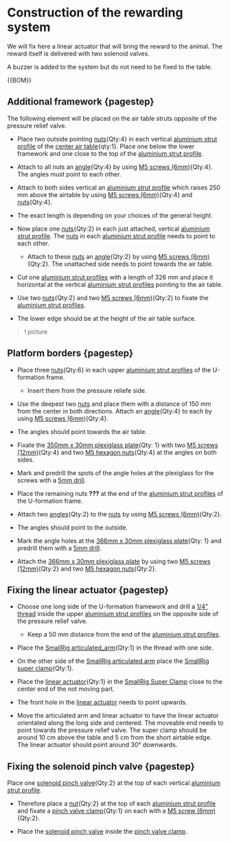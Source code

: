 # Construction of the rewarding system

We will fix here a linear actuator that will bring the reward to the animal. The reward itself is delivered with two solenoid valves.

A buzzer is added to the system but do not need to be fixed to the table.

{{BOM}}



## Additional framework {pagestep}

The following element will be placed on the air table struts opposite of the pressure relief valve.

- Place two outside pointing [nuts](connectors.yml#5mmNuts){Qty:4} in each vertical [aluminium strut profile](framework.yml#20x20Rod) of the [center air table](fromstep){qty:1}. Place one below the lower framework and one close to the top of the [aluminium strut profile](framework.yml#20x20Rod). 

- Attach to all nuts an [angle](connectors.yml#5mmNuts_angle){Qty:4} by using [M5 screws (6mm)](screws.yml#m5x6mm_screw){Qty:4}. The angles must point to each other.

- Attach to both sides vertical an [aluminium strut profile](framework.yml#20x20Rod) which raises 250 mm above the airtable by using [M5 screws (6mm)](screws.yml#m5x6mm_screw){Qty:4} and [nuts](connectors.yml#5mmNuts){Qty:4}. 

- The exact length is depending on your choices of the general height. 

- Now place one [nuts](connectors.yml#5mmNuts){Qty:2} in each just attached, vertical [aluminium strut profile](framework.yml#20x20Rod). The [nuts](connectors.yml#5mmNuts) in each [aluminium strut profile](framework.yml#20x20Rod) needs to point to each other. 

    - Attach to these [nuts](connectors.yml#5mmNuts) an [angle](connectors.yml#5mmNuts_angle){Qty:2} by using [M5 screws (6mm)](screws.yml#m5x6mm_screw){Qty:2}. The unattached side needs to point towards the air table. 

- Cut one [aluminium strut profiles](framework.yml#20x20Rod) with a length of 326 mm and place it horizontal at the vertical [aluminium strut profiles](framework.yml#20x20Rod) pointing to the air table.

 - Use two [nuts](connectors.yml#5mmNuts){Qty:2} and two [M5 screws (6mm)](screws.yml#m5x6mm_screw){Qty:2} to fixate the [aluminium strut profiles](framework.yml#20x20Rod).

- The lower edge  should be at the height of the  air table surface.


>! picture


## Platform borders {pagestep}

- Place three [nuts](connectors.yml#5mmNuts){Qty:6} in each upper [aluminium strut profiles](framework.yml#20x20Rod) of the U-formation frame. 
    - Insert them from the pressure reliefe side.

- Use the deepest two [nuts](connectors.yml#5mmNuts) and place them with a distance of 150 mm from the center in both directions. Attach an [angle](connectors.yml#5mmNuts_angle){Qty:4} to each by using [M5 screws (6mm)](screws.yml#m5x6mm_screw){Qty:4}. 

- The angles should point towards the air table.

- Fixate the [350mm x 30mm plexiglass plate](plexiglass.yml#350x30pg){Qty: 1} with two [M5 screws (12mm)](screws.yml#m5x12mm_screw){Qty:4} and two [M5 hexagon nuts](screws.yml#m5_hexagon_nuts){Qty:4} at the angles on both sides.
- Mark and predrill the spots of the angle holes at the plexiglass for the screws with a [5mm drill](tools.yml#5mmdrill).


- Place the remaining nuts **???** at the end of the [aluminium strut profiles](framework.yml#20x20Rod) of the U-formation frame.

- Attach two [angles](connectors.yml#5mmNuts_angle){Qty:2} to the [nuts](connectors.yml#5mmNuts) by using [M5 screws (6mm)](screws.yml#m5x6mm_screw){Qty:2}. 

- The angles should point to the outside.


- Mark the angle holes at the [366mm x 30mm plexiglass plate](plexiglass.yml#366x30pg){Qty: 1} and predrill them with a [5mm drill](tools.yml#5mmdrill).

- Attach the [366mm x 30mm plexiglass plate](plexiglass.yml#366x30pg) by using two [M5 screws (12mm)](screws.yml#m5x12mm_screw){Qty:2} and two [M5 hexagon nuts](screws.yml#m5_hexagon_nuts){Qty:2}.






## Fixing the linear actuator {pagestep}


- Choose one long side of the U-formation framework and drill a [1/4" thread](tools.yml#1_4_thread_drill) inside the upper [aluminium strut profiles](framework.yml#20x20Rod) on the opposite side of the pressure relief valve.
     - Keep a 50 mm distance from the end of the [aluminium strut profiles](framework.yml#20x20Rod).

- Place the [SmallRig articulated_arm](framework.yml#smallrig_articulated_arm){Qty:1} in the thread with one side. 
- On the other side of the [SmallRig articulated arm](framework.yml#smallrig_articulated_arm) place the [SmallRig super clamp](framework.yml#smallrig_super_clamp){Qty:1}. 

- Place the [linear actuator](electronic.yml#LinActuator50mm){Qty:1} in the [SmallRig Super Clamp](framework.yml#smallrig_super_clamp) close to the center end of the not moving part. 

- The front hole in the [linear actuator](electronic.yml#LinActuator50mm) needs to point upwards.


- Move the articulated arm and linear actuator to have the linear actuator orientated along the long side and centered. The moveable end needs to point towards the pressure relief valve. The super clamp should be around 10 cm above the table and 5 cm from the short airtable edge. The linear actuator should point around 30° downwards.



## Fixing the solenoid pinch valve {pagestep}

Place one [solenoid pinch valve](electronic.yml#pv){Qty:2} at the top of each vertical [aluminium strut profile](framework.yml#20x20Rod). 

- Therefore place a [nut](connectors.yml#5mmNuts){Qty:2} at the top of each [aluminium strut profile](framework.yml#20x20Rod) and fixate a  [pinch valve clamp](electronic.yml#pv_clamp){Qty:1} on each with a [M5 screw (6mm)](screws.yml#m5x6mm_screw){Qty:2}.

- Place the [solenoid pinch valve](electronic.yml#pv) inside the [pinch valve clamp](electronic.yml#pv_clamp).




